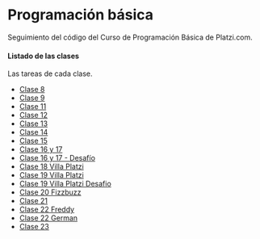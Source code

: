 # Programación básica
Seguimiento del código del Curso de Programación Básica de Platzi.com.

#### Listado de las clases
Las tareas de cada clase.
- [Clase 8](https://germanfica.github.io/PB/clase_8 "Clase 8")
- [Clase 9](https://germanfica.github.io/PB/clase_ "Clase 9")
- [Clase 11](https://germanfica.github.io/PB/clase_11 "Clase 11")
- [Clase 12](https://germanfica.github.io/PB/clase_12 "Clase 12")
- [Clase 13](https://germanfica.github.io/PB/clase_13 "Clase 13")
- [Clase 14](https://germanfica.github.io/PB/clase_14 "Clase 14")
- [Clase 15](https://germanfica.github.io/PB/clase_15 "Clase 15")
- [Clase 16 y 17](https://germanfica.github.io/PB/clase_16_y_17 "Clase 16 y 17")
- [Clase 16 y 17 - Desafío](https://germanfica.github.io/PB/clase_16_y_17_desafio "Clase 16 y 17 - Desafio")
- [Clase 18 Villa Platzi](https://germanfica.github.io/PB/clase_18_villa_platzi "Clase 18 Villa Platzi")
- [Clase 19 Villa Platzi](https://germanfica.github.io/PB/clase_19_villa_platzi "Clase 19 Villa Platzi")
- [Clase 19 Villa Platzi Desafio](https://germanfica.github.io/PB/clase_19_villa_platzi_desafio "Clase 19 Villa Platzi Desafio")
- [Clase 20 Fizzbuzz](https://germanfica.github.io/PB/clase_20_fizzbuzz "Clase 20 Fizzbuzz")
- [Clase 21](https://germanfica.github.io/PB/clase_21 "Clase 21")
- [Clase 22 Freddy](https://germanfica.github.io/PB/clase_22_freddy "Clase 22 Freddy")
- [Clase 22 German](https://germanfica.github.io/PB/clase_22_german "Clase 22 German")
- [Clase 23](https://germanfica.github.io/PB/clase_23 "Clase 23")
